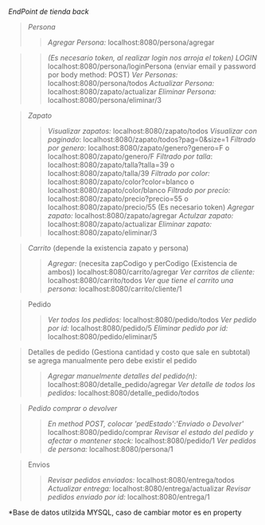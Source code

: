 

*EndPoint de tienda back*

>*Persona*
>>*Agregar Persona:* localhost:8080/persona/agregar

>>*(Es necesario token, al realizar login nos arroja el token)*
>>*LOGIN* localhost:8080/persona/loginPersona (enviar email y password por body method: POST)
>>*Ver Personas:* localhost:8080/persona/todos
>>*Actualizar Persona:* localhost:8080/zapato/actualizar
>>*Eliminar Persona:* localhost:8080/persona/eliminar/3

>*Zapato*
>>*Visualizar zapatos:* localhost:8080/zapato/todos
>>*Visualizar con paginado*: localhost:8080/zapato/todos?pag=0&size=1
>>*Filtrado por genero*: localhost:8080/zapato/genero?genero=F  o   localhost:8080/zapato/genero/F
>>*Filtrado por talla*: localhost:8080/zapato/talla?talla=39  o   localhost:8080/zapato/talla/39
>>*Filtrado por color:* localhost:8080/zapato/color?color=blanco  o   localhost:8080/zapato/color/blanco
>>*Filtrado por precio:* localhost:8080/zapato/precio?precio=55  o   localhost:8080/zapato/precio/55
>>(Es necesario token)
>>*Agregar zapato:* localhost:8080/zapato/agregar
>>*Actulzar zapato:* localhost:8080/zapato/actualizar
>>*Eliminar zapato:* localhost:8080/zapato/eliminar/3

>*Carrito* (depende la existencia zapato y persona)
>>*Agregar:* (necesita zapCodigo y perCodigo (Existencia de ambos)) localhost:8080/carrito/agregar 
>>*Ver carritos de cliente:* localhost:8080/carrito/todos
>>*Ver que tiene el carrito una persona:* localhost:8080/carrito/cliente/1
>>

>Pedido
>>*Ver todos los pedidos:* localhost:8080/pedido/todos
>>*Ver pedido por id:* localhost:8080/pedido/5
>>*Eliminar pedido por id:* localhost:8080/pedido/eliminar/5

>Detalles de pedido (Gestiona cantidad y costo que sale en subtotal) se agrega manualmente pero debe existir el pedido
>>*Agregar manuelmente detalles del pedido(n):* localhost:8080/detalle_pedido/agregar
>>*Ver detalle de todos los pedidos:* localhost:8080/detalle_pedido/todos 

>*Pedido comprar o devolver*
>>*En method POST, colocar 'pedEstado':'Enviado o Devolver'* localhost:8080/pedido/comprar
>>*Revisar el estado del pedido y afectar o mantener stock:* localhost:8080/pedido/1
>>*Ver pedidos de persona:* localhost:8080/persona/1

>Envios
>>*Revisar pedidos enviados:* localhost:8080/entrega/todos
>>*Actualizar entrega:* localhost:8080/entrega/actualizar
>>*Revisar pedidos enviado por id:* localhost:8080/entrega/1


*Base de datos utilzida MYSQL, caso de cambiar motor es en property
